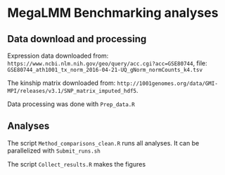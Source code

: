 # MegaLMM Benchmarking analyses

## Data download and processing
Expression data downloaded from: `https://www.ncbi.nlm.nih.gov/geo/query/acc.cgi?acc=GSE80744`, file: `GSE80744_ath1001_tx_norm_2016-04-21-UQ_gNorm_normCounts_k4.tsv`

The kinship matrix downloaded from: `http://1001genomes.org/data/GMI-MPI/releases/v3.1/SNP_matrix_imputed_hdf5`.

Data processing was done with `Prep_data.R`

## Analyses

The script `Method_comparisons_clean.R` runs all analyses. It can be parallelized with `Submit_runs.sh`

The script `Collect_results.R` makes the figures